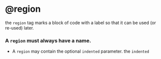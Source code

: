 

# @region

the `region` tag marks a block of code with a label so that it can be used (or re-used) later.

### A `region` must always have a name.


* A `region` may contain the optional `indented` parameter. the `indented`

